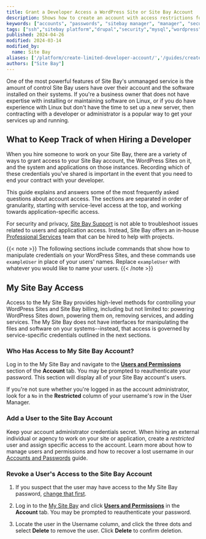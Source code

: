 ```yaml
---
title: Grant a Developer Access a WordPress Site or Site Bay Account
description: Shows how to create an account with access restrictions for developers and maintainers.
keywords: ["accounts", "passwords", "sitebay manager", "manager", "security"]
tags: ["ssh","sitebay platform","drupal","security","mysql","wordpress"]
published: 2024-04-26
modified: 2024-03-14
modified_by:
  name: Site Bay
aliases: ['/platform/create-limited-developer-account/','/guides/create-limited-developer-account/']
authors: ["Site Bay"]
---
```


One of the most powerful features of Site Bay's unmanaged service is the amount of control Site Bay users have over their account and the software installed on their systems. If you're a business owner that does not have expertise with installing or maintaining software on Linux, or if you do have experience with Linux but don't have the time to set up a new server, then contracting with a developer or administrator is a popular way to get your services up and running.

## What to Keep Track of when Hiring a Developer

When you hire someone to work on your Site Bay, there are a variety of ways to grant access to your Site Bay account, the WordPress Sites on it, and the system and applications on those instances. Recording which of these credentials you've shared is important in the event that you need to end your contract with your developer.

This guide explains and answers some of the most frequently asked questions about account access. The sections are separated in order of granularity, starting with service-level access at the top, and working towards application-specific access.

For security and privacy, [Site Bay Support](/docs/products/platform/get-started/guides/support/) is not able to troubleshoot issues related to users and application access. Instead, Site Bay offers an in-house [Professional Services](https://www.sitebay.org/products/pro-services/) team that can be hired to help with projects.

{{< note >}}
The following sections include commands that show how to manipulate credentials on your WordPress Sites, and these commands use `exampleUser` in place of your users' names. Replace `exampleUser` with whatever you would like to name your users.
{{< /note >}}

## My Site Bay Access

Access to the My Site Bay provides high-level methods for controlling your WordPress Sites and Site Bay billing, including but not limited to: powering WordPress Sites down, powering them on, removing services, and adding services. The My Site Bay does not have interfaces for manipulating the files and software on your systems--instead, that access is governed by service-specific credentials outlined in the next sections.

### Who Has Access to My Site Bay Account?

Log in to the My Site Bay and navigate to the [**Users and Permissions**](https://my.sitebay.org/account/users) section of the **Account** tab. You may be prompted to reauthenticate your password. This section will display all of your Site Bay account's users.

If you're not sure whether you're logged in as the account administrator, look for a `No` in the **Restricted** column of your username's row in the User Manager.

### Add a User to the Site Bay Account

Keep your account administrator credentials secret. When hiring an external individual or agency to work on your site or application, create a *restricted* user and assign specific access to the account. Learn more about how to manage users and permissions and how to recover a lost username in our [Accounts and Passwords](/docs/products/platform/accounts/guides/manage-users/#users-and-permissions) guide.


### Revoke a User's Access to the Site Bay Account

1. If you suspect that the user may have access to the My Site Bay password, [change that first](/docs/products/platform/accounts/guides/manage-users/#changing-your-sitebay-manager-password).

1. Log in to the [My Site Bay](https://my.sitebay.org/) and click [**Users and Permissions**](https://my.sitebay.org/account/users) in the **Account** tab. You may be prompted to reauthenticate your password.

1. Locate the user in the Username column, and click the three dots and select **Delete** to remove the user. Click **Delete** to confirm deletion.

